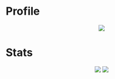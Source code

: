 # Profile
<p align = "center">
    <img src = "https://discord.c99.nl/widget/theme-2/565667519373901853.png"/>
</p>


# Stats
<p align = "center">
    <img src = "[![Anurag's GitHub stats](https://github-readme-stats.vercel.app/api?username=DexHubDev)](https://github.com/anuraghazra/github-readme-stats)"/>
    <img src = "[![Top Langs](https://github-readme-stats.vercel.app/api/top-langs/?username=DexHubDev&layout=compact)](https://github.com/anuraghazra/github-readme-stats)"/>
</p>
